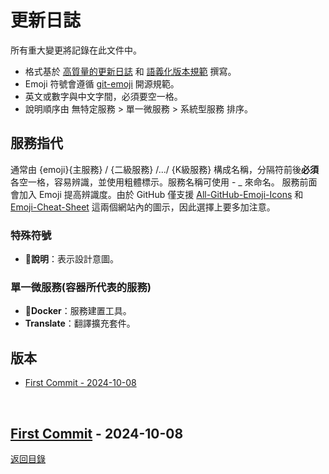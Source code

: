 # 更新日誌
所有重大變更將記錄在此文件中。

- 格式基於 [高質量的更新日誌](https://keepachangelog.com/zh-TW/1.1.0/) 和 [語義化版本規範](https://semver.org/spec/v2.0.0.html) 撰寫。
- Emoji 符號會遵循 [git-emoji](https://github.com/hooj0/git-emoji-guide?tab=readme-ov-file) 開源規範。
- 英文或數字與中文字間，必須要空一格。
- 說明順序由 無特定服務 > 單一微服務 > 系統型服務 排序。

## 服務指代
通常由 {emoji}{主服務} / {二級服務} /.../ {K級服務} 構成名稱，分隔符前後**必須**各空一格，容易辨識，並使用粗體標示。服務名稱可使用 - _ 來命名。
服務前面會加入 Emoji 提高辨識度。由於 GitHub 僅支援 [All-GitHub-Emoji-Icons](https://github.com/scotch-io/All-Github-Emoji-Icons) 和 [Emoji-Cheat-Sheet](https://www.webfx.com/tools/emoji-cheat-sheet/https://www.webfx.com/tools/emoji-cheat-sheet/) 這兩個網站內的圖示，因此選擇上要多加注意。

### 特殊符號
- **:memo:說明**：表示設計意圖。

### 單一微服務(容器所代表的服務)
- **:whale2:Docker**：服務建置工具。
- **Translate**：翻譯擴充套件。

## 版本
<!-- no toc -->
- [First Commit - 2024-10-08](#first-commit---2024-10-08)

<br>

## [First Commit] - 2024-10-08
[返回目錄](#版本)

[first commit]:  https://github.com/CAkai/umc-iphotos/commit/f6807a638036e5dd7d915eac74ff1c9d6ac62d29
